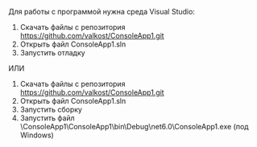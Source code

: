 Для работы с программой нужна среда Visual Studio:

1. Скачать файлы с репозитория https://github.com/valkost/ConsoleApp1.git
2. Открыть файл ConsoleApp1.sln
3. Запустить отладку

ИЛИ

1. Скачать файлы с репозитория https://github.com/valkost/ConsoleApp1.git
2. Открыть файл ConsoleApp1.sln
3. Запустить сборку
4. Запустить файл \ConsoleApp1\ConsoleApp1\bin\Debug\net6.0\ConsoleApp1.exe (под Windows)
